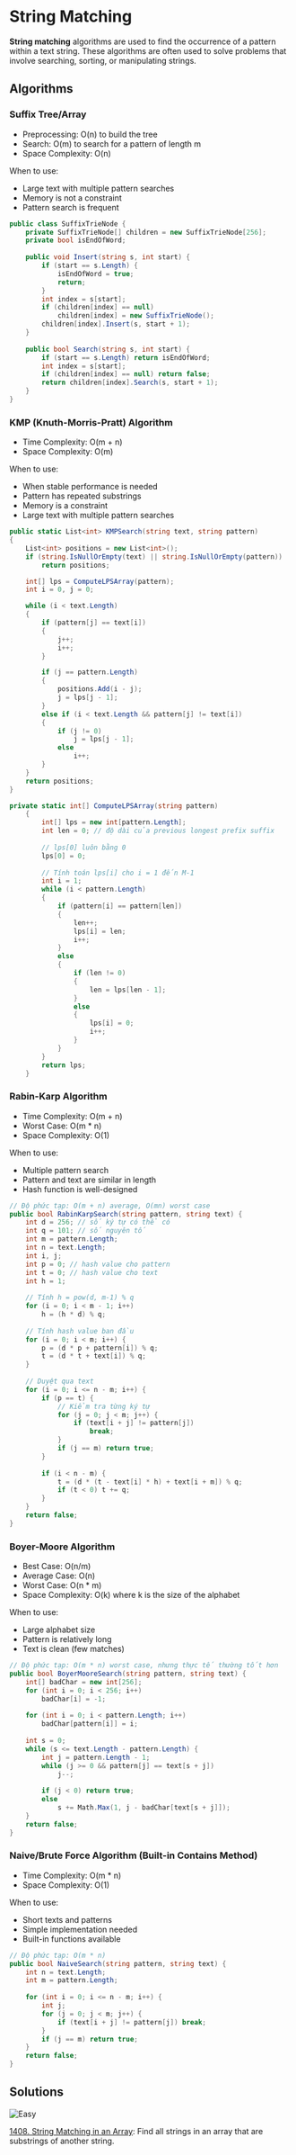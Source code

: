 # String Matching

**String matching** algorithms are used to find the occurrence of a pattern within a text string. These algorithms are often used to solve problems that involve searching, sorting, or manipulating strings.

## Algorithms

### Suffix Tree/Array
- Preprocessing: O(n) to build the tree
- Search: O(m) to search for a pattern of length m
- Space Complexity: O(n)

When to use:
- Large text with multiple pattern searches
- Memory is not a constraint
- Pattern search is frequent
```csharp
public class SuffixTrieNode {
    private SuffixTrieNode[] children = new SuffixTrieNode[256];
    private bool isEndOfWord;
    
    public void Insert(string s, int start) {
        if (start == s.Length) {
            isEndOfWord = true;
            return;
        }
        int index = s[start];
        if (children[index] == null)
            children[index] = new SuffixTrieNode();
        children[index].Insert(s, start + 1);
    }
    
    public bool Search(string s, int start) {
        if (start == s.Length) return isEndOfWord;
        int index = s[start];
        if (children[index] == null) return false;
        return children[index].Search(s, start + 1);
    }
}
```

### KMP (Knuth-Morris-Pratt) Algorithm
- Time Complexity: O(m + n)
- Space Complexity: O(m)

When to use:
- When stable performance is needed
- Pattern has repeated substrings
- Memory is a constraint
- Large text with multiple pattern searches
```csharp
public static List<int> KMPSearch(string text, string pattern)
{
    List<int> positions = new List<int>();
    if (string.IsNullOrEmpty(text) || string.IsNullOrEmpty(pattern))
        return positions;

    int[] lps = ComputeLPSArray(pattern);
    int i = 0, j = 0;

    while (i < text.Length)
    {
        if (pattern[j] == text[i])
        {
            j++;
            i++;
        }

        if (j == pattern.Length)
        {
            positions.Add(i - j);
            j = lps[j - 1];
        }
        else if (i < text.Length && pattern[j] != text[i])
        {
            if (j != 0)
                j = lps[j - 1];
            else
                i++;
        }
    }
    return positions;
}

private static int[] ComputeLPSArray(string pattern)
    {
        int[] lps = new int[pattern.Length];
        int len = 0; // độ dài của previous longest prefix suffix
        
        // lps[0] luôn bằng 0
        lps[0] = 0;
        
        // Tính toán lps[i] cho i = 1 đến M-1
        int i = 1;
        while (i < pattern.Length)
        {
            if (pattern[i] == pattern[len])
            {
                len++;
                lps[i] = len;
                i++;
            }
            else
            {
                if (len != 0)
                {
                    len = lps[len - 1];
                }
                else
                {
                    lps[i] = 0;
                    i++;
                }
            }
        }
        return lps;
    }

```

### Rabin-Karp Algorithm
- Time Complexity: O(m + n)
- Worst Case: O(m * n)
- Space Complexity: O(1)

When to use:
* Multiple pattern search
* Pattern and text are similar in length
* Hash function is well-designed
```csharp
// Độ phức tạp: O(m + n) average, O(mn) worst case
public bool RabinKarpSearch(string pattern, string text) {
    int d = 256; // số ký tự có thể có
    int q = 101; // số nguyên tố
    int m = pattern.Length;
    int n = text.Length;
    int i, j;
    int p = 0; // hash value cho pattern
    int t = 0; // hash value cho text
    int h = 1;
    
    // Tính h = pow(d, m-1) % q
    for (i = 0; i < m - 1; i++)
        h = (h * d) % q;
        
    // Tính hash value ban đầu
    for (i = 0; i < m; i++) {
        p = (d * p + pattern[i]) % q;
        t = (d * t + text[i]) % q;
    }
    
    // Duyệt qua text
    for (i = 0; i <= n - m; i++) {
        if (p == t) {
            // Kiểm tra từng ký tự
            for (j = 0; j < m; j++) {
                if (text[i + j] != pattern[j])
                    break;
            }
            if (j == m) return true;
        }
        
        if (i < n - m) {
            t = (d * (t - text[i] * h) + text[i + m]) % q;
            if (t < 0) t += q;
        }
    }
    return false;
}
```

### Boyer-Moore Algorithm
- Best Case: O(n/m)
- Average Case: O(n)
- Worst Case: O(n * m)
- Space Complexity: O(k) where k is the size of the alphabet

When to use:
* Large alphabet size
* Pattern is relatively long
* Text is clean (few matches)
```csharp
// Độ phức tạp: O(m * n) worst case, nhưng thực tế thường tốt hơn
public bool BoyerMooreSearch(string pattern, string text) {
    int[] badChar = new int[256];
    for (int i = 0; i < 256; i++) 
        badChar[i] = -1;
    
    for (int i = 0; i < pattern.Length; i++)
        badChar[pattern[i]] = i;
        
    int s = 0;
    while (s <= text.Length - pattern.Length) {
        int j = pattern.Length - 1;
        while (j >= 0 && pattern[j] == text[s + j])
            j--;
            
        if (j < 0) return true;
        else
            s += Math.Max(1, j - badChar[text[s + j]]);
    }
    return false;
}
```

### Naive/Brute Force Algorithm (Built-in Contains Method)
- Time Complexity: O(m * n)
- Space Complexity: O(1)

When to use:
* Short texts and patterns
* Simple implementation needed
* Built-in functions available
```csharp
// Độ phức tạp: O(m * n)
public bool NaiveSearch(string pattern, string text) {
    int n = text.Length;
    int m = pattern.Length;
    
    for (int i = 0; i <= n - m; i++) {
        int j;
        for (j = 0; j < m; j++) {
            if (text[i + j] != pattern[j]) break;
        }
        if (j == m) return true;
    }
    return false;
}
```



## Solutions

![Easy](https://img.shields.io/badge/Easy-46c6c2)

[1408. String Matching in an Array](https://github.com/vahtyah/LeetCodeSolutions/tree/main/String%20Matching/1408.%20String%20Matching%20in%20an%20Array): Find all strings in an array that are substrings of another string.

[//]: # (![Medium]&#40;https://img.shields.io/badge/Medium-fac31d&#41;)


